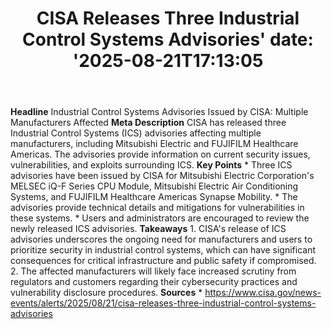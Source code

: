 ﻿---
title: "CISA Releases Three Industrial Control Systems Advisories'
date: '2025-08-21T17:13:05"
category: "Markets"
summary: ""
slug: "cisa releases three industrial control systems advisories"
source_urls:
  - "https://www.cisa.gov/news-events/alerts/2025/08/21/cisa-releases-three-industrial-control-systems-advisories"
seo:
  title: "CISA Releases Three Industrial Control Systems Advisories | Hash n Hedge'
  description: '"
  keywords: ["news", "markets", "brief"]
---
**Headline** Industrial Control Systems Advisories Issued by CISA: Multiple Manufacturers Affected  **Meta Description** CISA has released three Industrial Control Systems (ICS) advisories affecting multiple manufacturers, including Mitsubishi Electric and FUJIFILM Healthcare Americas. The advisories provide information on current security issues, vulnerabilities, and exploits surrounding ICS.  **Key Points**  * Three ICS advisories have been issued by CISA for Mitsubishi Electric Corporation's MELSEC iQ-F Series CPU Module, Mitsubishi Electric Air Conditioning Systems, and FUJIFILM Healthcare Americas Synapse Mobility. * The advisories provide technical details and mitigations for vulnerabilities in these systems. * Users and administrators are encouraged to review the newly released ICS advisories.  **Takeaways**  1. CISA's release of ICS advisories underscores the ongoing need for manufacturers and users to prioritize security in industrial control systems, which can have significant consequences for critical infrastructure and public safety if compromised. 2. The affected manufacturers will likely face increased scrutiny from regulators and customers regarding their cybersecurity practices and vulnerability disclosure procedures.  **Sources** * https://www.cisa.gov/news-events/alerts/2025/08/21/cisa-releases-three-industrial-control-systems-advisories 
